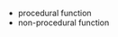 <!-- sub query -->



<!-- view  -->

<!-- ? functions  -->
* procedural function  
* non-procedural function  